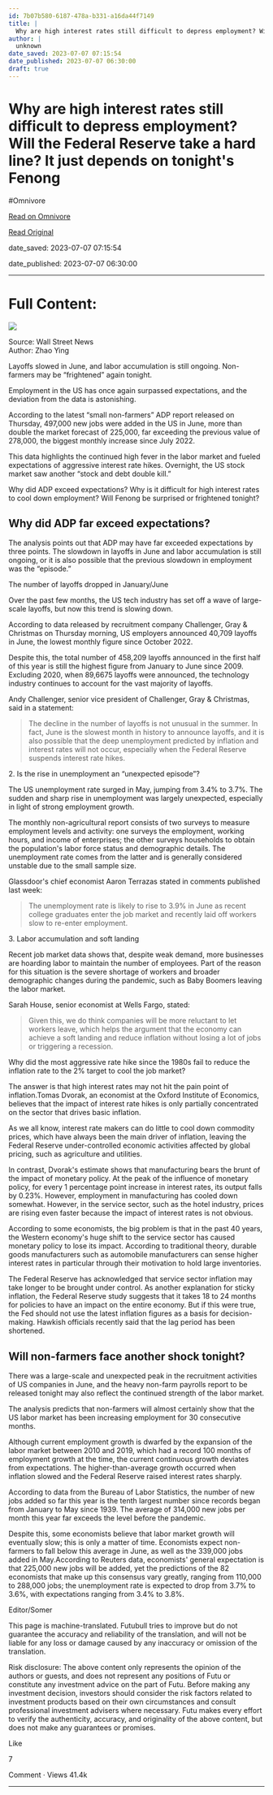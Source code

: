 ```yaml
---
id: 7b07b580-6187-478a-b331-a16da44f7149
title: |
  Why are high interest rates still difficult to depress employment? Will the Federal Reserve take a hard line? It just depends on tonight's Fenong
author: |
  unknown
date_saved: 2023-07-07 07:15:54
date_published: 2023-07-07 06:30:00
draft: true
---
```


# Why are high interest rates still difficult to depress employment? Will the Federal Reserve take a hard line? It just depends on tonight's Fenong
#Omnivore

[Read on Omnivore](https://omnivore.app/me/https-news-futunn-com-post-29356205-data-ticket-a-71-b-7-cda-398-1893010b675)

[Read Original](https://news.futunn.com/post/29356205?data_ticket=a71b7cda398ea5da5e304331dea21fac&futusource=news_push_page&level=1&main_broker=WwogIDEwMDEKXQ%3D%3D&report_id=235295&report_type=market&seo_redirect=1&skintype=3&src=1)

date_saved: 2023-07-07 07:15:54

date_published: 2023-07-07 06:30:00

--- 

# Full Content: 

![](https://proxy-prod.omnivore-image-cache.app/0x0,sADdS8EFKN130QOxRe-vGqXJROHtJqoHbwQNTBCbIKQY/https://static.futunn.com/futunn_news_nuxt/img/newWebCommonTransIconSelect_white.7747ab9.png)

Source: Wall Street News  
Author: Zhao Ying

Layoffs slowed in June, and labor accumulation is still ongoing. Non-farmers may be “frightened” again tonight.

Employment in the US has once again surpassed expectations, and the deviation from the data is astonishing.

According to the latest “small non-farmers” ADP report released on Thursday, 497,000 new jobs were added in the US in June, more than double the market forecast of 225,000, far exceeding the previous value of 278,000, the biggest monthly increase since July 2022.

This data highlights the continued high fever in the labor market and fueled expectations of aggressive interest rate hikes. Overnight, the US stock market saw another “stock and debt double kill.”

Why did ADP exceed expectations? Why is it difficult for high interest rates to cool down employment? Will Fenong be surprised or frightened tonight?

## Why did ADP far exceed expectations?

The analysis points out that ADP may have far exceeded expectations by three points. The slowdown in layoffs in June and labor accumulation is still ongoing, or it is also possible that the previous slowdown in employment was the “episode.”

The number of layoffs dropped in January/June

Over the past few months, the US tech industry has set off a wave of large-scale layoffs, but now this trend is slowing down.

According to data released by recruitment company Challenger, Gray & Christmas on Thursday morning, US employers announced 40,709 layoffs in June, the lowest monthly figure since October 2022.

Despite this, the total number of 458,209 layoffs announced in the first half of this year is still the highest figure from January to June since 2009\. Excluding 2020, when 89,6675 layoffs were announced, the technology industry continues to account for the vast majority of layoffs.

Andy Challenger, senior vice president of Challenger, Gray & Christmas, said in a statement:

> The decline in the number of layoffs is not unusual in the summer. In fact, June is the slowest month in history to announce layoffs, and it is also possible that the deep unemployment predicted by inflation and interest rates will not occur, especially when the Federal Reserve suspends interest rate hikes.

2\. Is the rise in unemployment an “unexpected episode”?

The US unemployment rate surged in May, jumping from 3.4% to 3.7%. The sudden and sharp rise in unemployment was largely unexpected, especially in light of strong employment growth.

The monthly non-agricultural report consists of two surveys to measure employment levels and activity: one surveys the employment, working hours, and income of enterprises; the other surveys households to obtain the population's labor force status and demographic details. The unemployment rate comes from the latter and is generally considered unstable due to the small sample size.

Glassdoor's chief economist Aaron Terrazas stated in comments published last week:

> The unemployment rate is likely to rise to 3.9% in June as recent college graduates enter the job market and recently laid off workers slow to re-enter employment.

3\. Labor accumulation and soft landing

Recent job market data shows that, despite weak demand, more businesses are hoarding labor to maintain the number of employees. Part of the reason for this situation is the severe shortage of workers and broader demographic changes during the pandemic, such as Baby Boomers leaving the labor market.

Sarah House, senior economist at Wells Fargo, stated:

> Given this, we do think companies will be more reluctant to let workers leave, which helps the argument that the economy can achieve a soft landing and reduce inflation without losing a lot of jobs or triggering a recession.

Why did the most aggressive rate hike since the 1980s fail to reduce the inflation rate to the 2% target to cool the job market?

The answer is that high interest rates may not hit the pain point of inflation.Tomas Dvorak, an economist at the Oxford Institute of Economics, believes that the impact of interest rate hikes is only partially concentrated on the sector that drives basic inflation.

As we all know, interest rate makers can do little to cool down commodity prices, which have always been the main driver of inflation, leaving the Federal Reserve under-controlled economic activities affected by global pricing, such as agriculture and utilities.

In contrast, Dvorak's estimate shows that manufacturing bears the brunt of the impact of monetary policy. At the peak of the influence of monetary policy, for every 1 percentage point increase in interest rates, its output falls by 0.23%. However, employment in manufacturing has cooled down somewhat. However, in the service sector, such as the hotel industry, prices are rising even faster because the impact of interest rates is not obvious.

According to some economists, the big problem is that in the past 40 years, the Western economy's huge shift to the service sector has caused monetary policy to lose its impact. According to traditional theory, durable goods manufacturers such as automobile manufacturers can sense higher interest rates in particular through their motivation to hold large inventories.

The Federal Reserve has acknowledged that service sector inflation may take longer to be brought under control. As another explanation for sticky inflation, the Federal Reserve study suggests that it takes 18 to 24 months for policies to have an impact on the entire economy. But if this were true, the Fed should not use the latest inflation figures as a basis for decision-making. Hawkish officials recently said that the lag period has been shortened.

## Will non-farmers face another shock tonight?

There was a large-scale and unexpected peak in the recruitment activities of US companies in June, and the heavy non-farm payrolls report to be released tonight may also reflect the continued strength of the labor market.

The analysis predicts that non-farmers will almost certainly show that the US labor market has been increasing employment for 30 consecutive months.

Although current employment growth is dwarfed by the expansion of the labor market between 2010 and 2019, which had a record 100 months of employment growth at the time, the current continuous growth deviates from expectations. The higher-than-average growth occurred when inflation slowed and the Federal Reserve raised interest rates sharply.

According to data from the Bureau of Labor Statistics, the number of new jobs added so far this year is the tenth largest number since records began from January to May since 1939\. The average of 314,000 new jobs per month this year far exceeds the level before the pandemic.

Despite this, some economists believe that labor market growth will eventually slow; this is only a matter of time. Economists expect non-farmers to fall below this average in June, as well as the 339,000 jobs added in May.According to Reuters data, economists' general expectation is that 225,000 new jobs will be added, yet the predictions of the 82 economists that make up this consensus vary greatly, ranging from 110,000 to 288,000 jobs; the unemployment rate is expected to drop from 3.7% to 3.6%, with expectations ranging from 3.4% to 3.8%.

Editor/Somer

This page is machine-translated. Futubull tries to improve but do not guarantee the accuracy and reliability of the translation, and will not be liable for any loss or damage caused by any inaccuracy or omission of the translation.

Risk disclosure: The above content only represents the opinion of the authors or guests, and does not represent any positions of Futu or constitute any investment advice on the part of Futu. Before making any investment decision, investors should consider the risk factors related to investment products based on their own circumstances and consult professional investment advisers where necessary. Futu makes every effort to verify the authenticity, accuracy, and originality of the above content, but does not make any guarantees or promises.

 Like

 7

Comment ·  Views 41.4k

---

